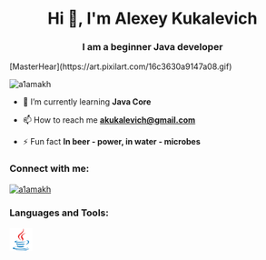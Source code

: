 <h1 align="center">Hi 👋, I'm Alexey Kukalevich</h1>
<h3 align="center">I am a beginner Java developer</h3>
[MasterHear](https://art.pixilart.com/16c3630a9147a08.gif)


<p align="left"> <img src="https://komarev.com/ghpvc/?username=a1amakh&label=Profile%20views&color=0e75b6&style=flat" alt="a1amakh" /> </p>

- 🌱 I’m currently learning **Java Core**

- 📫 How to reach me **akukalevich@gmail.com**

- ⚡ Fun fact **In beer - power, in water - microbes**

<h3 align="left">Connect with me:</h3>
<p align="left">
<a href="https://instagram.com/a1amakh" target="blank"><img align="center" src="https://raw.githubusercontent.com/rahuldkjain/github-profile-readme-generator/master/src/images/icons/Social/instagram.svg" alt="a1amakh" height="30" width="40" /></a>
</p>

<h3 align="left">Languages and Tools:</h3>
<p align="left"> <a href="https://www.java.com" target="_blank" rel="noreferrer"> <img src="https://raw.githubusercontent.com/devicons/devicon/master/icons/java/java-original.svg" alt="java" width="40" height="40"/> </a> </p>

